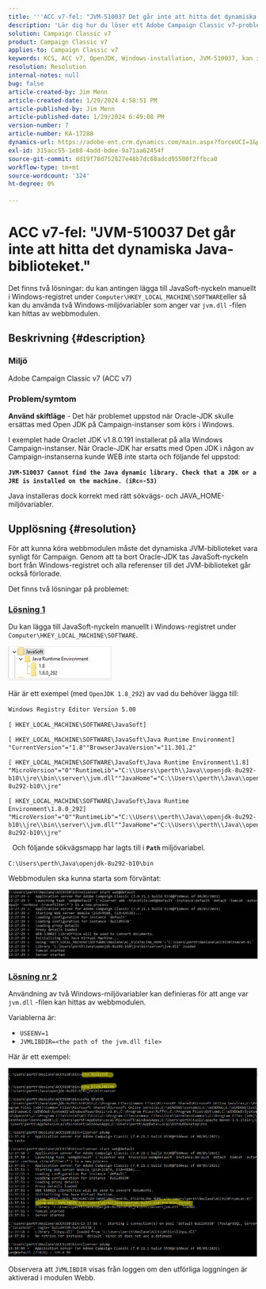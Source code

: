 ```yaml
---
title: '''ACC v7-fel: "JVM-510037 Det går inte att hitta det dynamiska Java-biblioteket."'
description: 'Lär dig hur du löser ett Adobe Campaign Classic v7-problem för felet: "JVM-510037 Det går inte att hitta det dynamiska Java-biblioteket."'
solution: Campaign Classic v7
product: Campaign Classic v7
applies-to: Campaign Classic v7
keywords: KCS, ACC v7, OpenJDK, Windows-installation, JVM-510037, kan inte hitta, dynamiskt Java-bibliotek, Adobe Campaign Classic v7, felsökning
resolution: Resolution
internal-notes: null
bug: false
article-created-by: Jim Menn
article-created-date: 1/29/2024 4:58:51 PM
article-published-by: Jim Menn
article-published-date: 1/29/2024 6:49:08 PM
version-number: 7
article-number: KA-17288
dynamics-url: https://adobe-ent.crm.dynamics.com/main.aspx?forceUCI=1&pagetype=entityrecord&etn=knowledgearticle&id=6d2368a8-c7be-ee11-9079-6045bd006268
exl-id: 315acc55-1e88-4add-bdee-9a71aa62454f
source-git-commit: dd19f78d752827e48b7dc68adcd95500f2ffbca0
workflow-type: tm+mt
source-wordcount: '324'
ht-degree: 0%

---
```


# ACC v7-fel: &quot;JVM-510037 Det går inte att hitta det dynamiska Java-biblioteket.&quot;


Det finns två lösningar: du kan antingen lägga till JavaSoft-nyckeln manuellt i Windows-registret under `Computer\HKEY_LOCAL_MACHINE\SOFTWARE`eller så kan du använda två Windows-miljövariabler som anger var `jvm.dll` -filen kan hittas av webbmodulen.

## Beskrivning {#description}


### <b>Miljö</b>

Adobe Campaign Classic v7 (ACC v7)



### <b>Problem/symtom</b>

<b>Använd skiftläge</b> - Det här problemet uppstod när Oracle-JDK skulle ersättas med Open JDK på Campaign-instanser som körs i Windows.

I exemplet hade Oraclet JDK v1.8.0.191 installerat på alla Windows Campaign-instanser. När Oracle-JDK har ersatts med Open JDK i någon av Campaign-instanserna kunde WEB inte starta och följande fel uppstod:

<b>`JVM-510037 Cannot find the Java dynamic library. Check that a JDK or a JRE is installed on the machine. (iRc=-53)`</b>

Java installeras dock korrekt med rätt sökvägs- och JAVA_HOME-miljövariabler.


## Upplösning {#resolution}


För att kunna köra webbmodulen måste det dynamiska JVM-biblioteket vara synligt för Campaign. Genom att ta bort Oracle-JDK tas JavaSoft-nyckeln bort från Windows-registret och alla referenser till det JVM-biblioteket går också förlorade.

Det finns två lösningar på problemet:

### <u>Lösning 1</u>

Du kan lägga till JavaSoft-nyckeln manuellt i Windows-registret under `Computer\HKEY_LOCAL_MACHINE\SOFTWARE`.

![](assets/de72732e-d310-ec11-b6e6-000d3a597e01.png)

Här är ett exempel (med `OpenJDK 1.8_292`) av vad du behöver lägga till:

`Windows Registry Editor Version 5.00`

`[ HKEY_LOCAL_MACHINE\SOFTWARE\JavaSoft]`




```
[ HKEY_LOCAL_MACHINE\SOFTWARE\JavaSoft\Java Runtime Environment] "CurrentVersion"="1.8""BrowserJavaVersion"="11.301.2"
```





```
[ HKEY_LOCAL_MACHINE\SOFTWARE\JavaSoft\Java Runtime Environment\1.8] "MicroVersion"="0""RuntimeLib"="C:\\Users\\perth\\Java\\openjdk-8u292-b10\\jre\\bin\\server\\jvm.dll""JavaHome"="C:\\Users\\perth\\Java\\openjdk-8u292-b10\\jre"
```





```
[ HKEY_LOCAL_MACHINE\SOFTWARE\JavaSoft\Java Runtime Environment\1.8.0_292] "MicroVersion"="0""RuntimeLib"="C:\\Users\\perth\\Java\\openjdk-8u292-b10\\jre\\bin\\server\\jvm.dll""JavaHome"="C:\\Users\\perth\\Java\\openjdk-8u292-b10\\jre"
```


 
Och följande sökvägsmapp har lagts till i <b>`Path` </b>miljövariabel.

`C:\Users\perth\Java\openjdk-8u292-b10\bin`

Webbmodulen ska kunna starta som förväntat:

![](assets/f9d275cf-d910-ec11-b6e6-000d3a597e01.png)

### <u>Lösning nr 2</u>

Användning av två Windows-miljövariabler kan definieras för att ange var `jvm.dll` -filen kan hittas av webbmodulen.

Variablerna är:

- `USEENV=1`
- `JVMLIBDIR=<the path of the jvm.dll file>`


Här är ett exempel:

![](assets/108e8694-d814-ec11-b6e6-002248047155.png)

Observera att `JVMLIBDIR` visas från loggen om den utförliga loggningen är aktiverad i modulen Webb.
